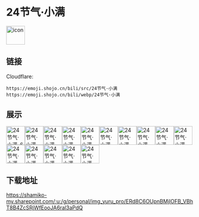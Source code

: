 # 24节气·小满
<img src="https://emoji.shojo.cn/bili/src/24节气·小满/icon.png" width="50" height="50" alt="icon">

## 链接
Cloudflare:
```
https://emoji.shojo.cn/bili/src/24节气·小满
https://emoji.shojo.cn/bili/webp/24节气·小满
```
## 展示
<img src="https://emoji.shojo.cn/bili/src/24节气·小满/24节气·小满-6.png" width="50" height="50" alt="24节气·小满-6"><img src="https://emoji.shojo.cn/bili/src/24节气·小满/24节气·小满-冲鸭.png" width="50" height="50" alt="24节气·小满-冲鸭"><img src="https://emoji.shojo.cn/bili/src/24节气·小满/24节气·小满-牛蛙.png" width="50" height="50" alt="24节气·小满-牛蛙"><img src="https://emoji.shojo.cn/bili/src/24节气·小满/24节气·小满-暗中观察.png" width="50" height="50" alt="24节气·小满-暗中观察"><img src="https://emoji.shojo.cn/bili/src/24节气·小满/24节气·小满-一言难尽.png" width="50" height="50" alt="24节气·小满-一言难尽"><img src="https://emoji.shojo.cn/bili/src/24节气·小满/24节气·小满-小丑.png" width="50" height="50" alt="24节气·小满-小丑"><img src="https://emoji.shojo.cn/bili/src/24节气·小满/24节气·小满-别太荒谬.png" width="50" height="50" alt="24节气·小满-别太荒谬"><img src="https://emoji.shojo.cn/bili/src/24节气·小满/24节气·小满-吃瓜.png" width="50" height="50" alt="24节气·小满-吃瓜"><img src="https://emoji.shojo.cn/bili/src/24节气·小满/24节气·小满-给点？.png" width="50" height="50" alt="24节气·小满-给点？"><img src="https://emoji.shojo.cn/bili/src/24节气·小满/24节气·小满-干饭中.png" width="50" height="50" alt="24节气·小满-干饭中"><img src="https://emoji.shojo.cn/bili/src/24节气·小满/24节气·小满-收声啦！.png" width="50" height="50" alt="24节气·小满-收声啦！"><img src="https://emoji.shojo.cn/bili/src/24节气·小满/24节气·小满-好茶.png" width="50" height="50" alt="24节气·小满-好茶"><img src="https://emoji.shojo.cn/bili/src/24节气·小满/24节气·小满-体面人.png" width="50" height="50" alt="24节气·小满-体面人"><img src="https://emoji.shojo.cn/bili/src/24节气·小满/24节气·小满-撒花.png" width="50" height="50" alt="24节气·小满-撒花"><img src="https://emoji.shojo.cn/bili/src/24节气·小满/24节气·小满-知识增加.png" width="50" height="50" alt="24节气·小满-知识增加">

## 下载地址

https://shamiko-my.sharepoint.com/:u:/g/personal/img_yuru_pro/ERd8C6OUpnBMjlOFB_VBhT8B4ZcSRjWfEooJA6ral3aPdQ